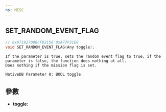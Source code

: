 ```yaml
---
ns: MISC
---
```

## SET_RANDOM_EVENT_FLAG

```c
// 0x971927086CFD2158 0xA77F31E8
void SET_RANDOM_EVENT_FLAG(Any toggle);
```

```
If the parameter is true, sets the random event flag to true, if the parameter is false, the function does nothing at all.  
Does nothing if the mission flag is set.  
```

```
NativeDB Parameter 0: BOOL toggle
```

## 參數
* **toggle**: 

